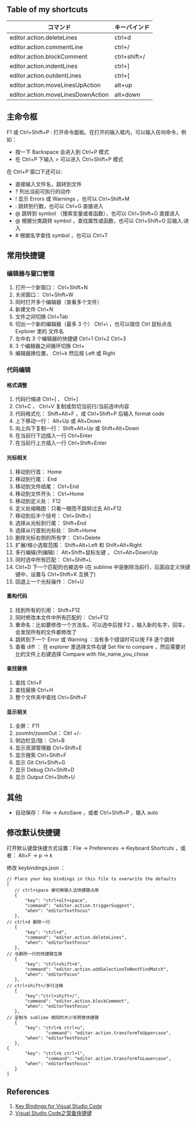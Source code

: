 ## Table of my shortcuts

| コマンド | キーバインド |
| --- | --- |
| editor.action.deleteLines | ctrl+d |
| editor.action.commentLine | ctrl+/ |
| editor.action.blockComment | ctrl+shift+/ |
| editor.action.indentLines | ctrl+] |
| editor.action.outdentLines | ctrl+[ |
| editor.action.moveLinesUpAction | alt+up |
| editor.action.moveLinesDownAction | alt+down |


## 主命令框

F1 或 Ctrl+Shift+P : 打开命令面板。在打开的输入框内，可以输入任何命令，例如：
- 按一下 Backspace 会进入到 Ctrl+P 模式
- 在 Ctrl+P 下输入 > 可以进入 Ctrl+Shift+P 模式

在 Ctrl+P 窗口下还可以:
- 直接输入文件名，跳转到文件
- ? 列出当前可执行的动作
- ! 显示 Errors 或 Warnings ，也可以 Ctrl+Shift+M
- : 跳转到行数，也可以 Ctrl+G 直接进入
- @ 跳转到 symbol （搜索变量或者函数），也可以 Ctrl+Shift+O 直接进入
- @ 根据分类跳转 symbol ，查找属性或函数，也可以 Ctrl+Shift+O 后输入:进入
- \# 根据名字查找 symbol ，也可以 Ctrl+T

## 常用快捷键

### 编辑器与窗口管理

1. 打开一个新窗口： Ctrl+Shift+N
2. 关闭窗口： Ctrl+Shift+W
3. 同时打开多个编辑器（查看多个文件）
4. 新建文件 Ctrl+N
5. 文件之间切换 Ctrl+Tab
6. 切出一个新的编辑器（最多 3 个） Ctrl+\ ，也可以按住 Ctrl 鼠标点击 Explorer 里的
文件名
7. 左中右 3 个编辑器的快捷键 Ctrl+1 Ctrl+2 Ctrl+3
8.  3 个编辑器之间循环切换 Ctrl+
9. 编辑器换位置， Ctrl+k 然后按 Left 或 Right

### 代码编辑

#### 格式调整

1. 代码行缩进 Ctrl+[ 、 Ctrl+]
2.  Ctrl+C 、 Ctrl+V 复制或剪切当前行/当前选中内容
3. 代码格式化： Shift+Alt+F ，或 Ctrl+Shift+P 后输入 format code
4. 上下移动一行： Alt+Up 或 Alt+Down
5. 向上向下复制一行： Shift+Alt+Up 或 Shift+Alt+Down
6. 在当前行下边插入一行 Ctrl+Enter
7. 在当前行上方插入一行 Ctrl+Shift+Enter

#### 光标相关

1. 移动到行首： Home
2. 移动到行尾： End
3. 移动到文件结尾： Ctrl+End
4. 移动到文件开头： Ctrl+Home
5. 移动到定义处： F12
6. 定义处缩略图：只看一眼而不跳转过去 Alt+F12
7. 移动到后半个括号： Ctrl+Shift+]
8. 选择从光标到行尾： Shift+End
9. 选择从行首到光标处： Shift+Home
10. 删除光标右侧的所有字： Ctrl+Delete
11. 扩展/缩小选取范围： Shift+Alt+Left 和 Shift+Alt+Right
12. 多行编辑(列编辑)： Alt+Shift+鼠标左键 ， Ctrl+Alt+Down/Up
13. 同时选中所有匹配： Ctrl+Shift+L
14.  Ctrl+D 下一个匹配的也被选中 (在 sublime 中是删除当前行，后面自定义快键键中，设置与 Ctrl+Shift+K 互换了)
15. 回退上一个光标操作： Ctrl+U

#### 重构代码

1. 找到所有的引用： Shift+F12
2. 同时修改本文件中所有匹配的： Ctrl+F12
3. 重命名：比如要修改一个方法名，可以选中后按 F2 ，输入新的名字，回车，会发现所有的文件都修改了
4. 跳转到下一个 Error 或 Warning ：当有多个错误时可以按 F8 逐个跳转
5. 查看 diff ： 在 explorer 里选择文件右键 Set file to compare ，然后需要对比的文件上右键选择 Compare with file_name_you_chose

#### 查找替换

1. 查找 Ctrl+F
2. 查找替换 Ctrl+H
3. 整个文件夹中查找 Ctrl+Shift+F

#### 显示相关

1. 全屏： F11
2. zoomIn/zoomOut： Ctrl +/-
3. 侧边栏显/隐： Ctrl+B
4. 显示资源管理器 Ctrl+Shift+E
5. 显示搜索 Ctrl+Shift+F
6. 显示 Git  Ctrl+Shift+G
7. 显示 Debug  Ctrl+Shift+D
8. 显示 Output  Ctrl+Shift+U

## 其他

- 自动保存： File -> AutoSave ，或者 Ctrl+Shift+P ，输入 auto

## 修改默认快捷键

打开默认键盘快捷方式设置：File -> Preferences -> Keyboard Shortcuts ，或者： Alt+F -> p -> k

修改 keybindings.json ：

```
// Place your key bindings in this file to overwrite the defaults
[
   // ctrl+space 被切换输入法快捷键占用
   {
       "key": "ctrl+alt+space",
       "command": "editor.action.triggerSuggest",
       "when": "editorTextFocus"
   },
// ctrl+d 删除一行
   {
       "key": "ctrl+d",
       "command": "editor.action.deleteLines",
       "when": "editorTextFocus"
   },
// 与删除一行的快捷键互换
   {
       "key": "ctrl+shift+k",
       "command": "editor.action.addSelectionToNextFindMatch",
       "when": "editorFocus"
   },
// ctrl+shift+/多行注释
   {
       "key":"ctrl+shift+/",
       "command": "editor.action.blockComment",
       "when": "editorTextFocus"
   },
// 定制与 sublime 相同的大小写转换快捷键
   {
       "key": "ctrl+k ctrl+u",
               "command": "editor.action.transformToUppercase",
       "when": "editorTextFocus"
   },
{
       "key": "ctrl+k ctrl+l",
               "command": "editor.action.transformToLowercase",
       "when": "editorTextFocus"
   }
]
```

## References
1. [Key Bindings for Visual Studio Code](https://code.visualstudio.com/docs/getstarted/keybindings)
2. [Visual Studio Code之常备快捷键](http://blog.csdn.net/u010019717/article/details/50443970)
<!--stackedit_data:
eyJoaXN0b3J5IjpbLTEzMzQ0NzM5MjldfQ==
-->